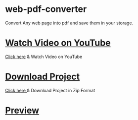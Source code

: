 # web-pdf-converter
Convert Any web page into pdf and save them in your storage.

# <a href="">Watch Video on YouTube</a>
<p><a href="">Click here</a> & Watch Video on YouTube</p>

# <a href="">Download Project</a>

<p><a href="">Click here </a>& Download Project in Zip Format</p>

# <a href="">Preview</a>

<img src=""></img>

<img src=""></img>

<img src=""></img>

<img src=""></img>
